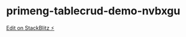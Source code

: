 # primeng-tablecrud-demo-nvbxgu

[Edit on StackBlitz ⚡️](https://stackblitz.com/edit/primeng-tablecrud-demo-nvbxgu)